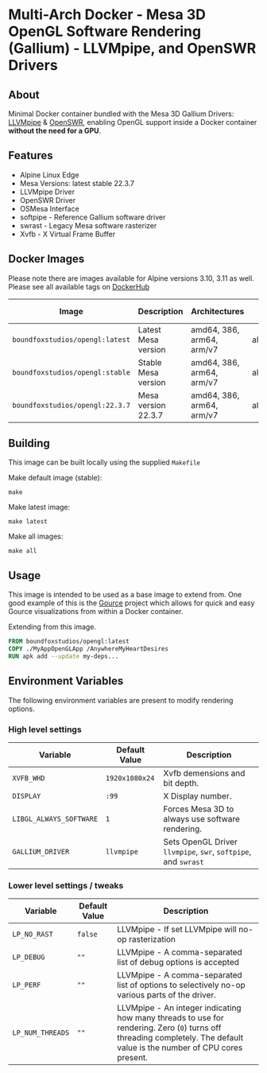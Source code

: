 # Multi-Arch Docker - Mesa 3D OpenGL Software Rendering (Gallium) - LLVMpipe, and OpenSWR Drivers

## About

Minimal Docker container bundled with the Mesa 3D Gallium Drivers: [LLVMpipe][mesa-llvm] & [OpenSWR][openswr], enabling OpenGL support inside a Docker container **without the need for a GPU**.

## Features

- Alpine Linux Edge
- Mesa Versions: latest stable 22.3.7
- LLVMpipe Driver
- OpenSWR Driver
- OSMesa Interface
- softpipe - Reference Gallium software driver
- swrast - Legacy Mesa software rasterizer
- Xvfb - X Virtual Frame Buffer

## Docker Images
Please note there are images available for Alpine versions 3.10, 3.11 as well. Please see all available tags on [DockerHub]

| Image                           | Description         | Architectures             | Base Image  |
| ------------------------------- | ------------------- | ------------------------- | ----------- |
| `boundfoxstudios/opengl:latest` | Latest Mesa version | amd64, 386, arm64, arm/v7 | alpine:edge |
| `boundfoxstudios/opengl:stable` | Stable Mesa version | amd64, 386, arm64, arm/v7 | alpine:edge |
| `boundfoxstudios/opengl:22.3.7` | Mesa version 22.3.7 | amd64, 386, arm64, arm/v7 | alpine:edge |

## Building

This image can be built locally using the supplied `Makefile`

Make default image (stable):
```shell
make
```

Make latest image:
```shell
make latest
```

Make all images:
```shell
make all
```

## Usage

This image is intended to be used as a base image to extend from. One good example of this is the [Gource][Gource] project which allows for quick and easy Gource visualizations from within a Docker container.

Extending from this image.

```Dockerfile
FROM boundfoxstudios/opengl:latest
COPY ./MyAppOpenGLApp /AnywhereMyHeartDesires
RUN apk add --update my-deps...
```

## Environment Variables

The following environment variables are present to modify rendering options.

### High level settings

| Variable                | Default Value  | Description                                                    |
| ----------------------- | -------------- | -------------------------------------------------------------- |
| `XVFB_WHD`              | `1920x1080x24` | Xvfb demensions and bit depth.                                 |
| `DISPLAY`               | `:99`          | X Display number.                                              |
| `LIBGL_ALWAYS_SOFTWARE` | `1`            | Forces Mesa 3D to always use software rendering.               |
| `GALLIUM_DRIVER`        | `llvmpipe`     | Sets OpenGL Driver `llvmpipe`, `swr`, `softpipe`, and `swrast` |

### Lower level settings / tweaks

| Variable         | Default Value | Description                                                                                                                                                              |
| ---------------- | ------------- | ------------------------------------------------------------------------------------------------------------------------------------------------------------------------ |
| `LP_NO_RAST`     | `false`       | LLVMpipe - If set LLVMpipe will no-op rasterization                                                                                                                      |
| `LP_DEBUG`       | `""`          | LLVMpipe - A comma-separated list of debug options is accepted                                                                                                           |
| `LP_PERF`        | `""`          | LLVMpipe - A comma-separated list of options to selectively no-op various parts of the driver.                                                                           |
| `LP_NUM_THREADS` | `""`          | LLVMpipe - An integer indicating how many threads to use for rendering. Zero (`0`) turns off threading completely. The default value is the number of CPU cores present. |

[openswr]: http://openswr.org/
[mesa-llvm]: https://www.mesa3d.org/llvmpipe.html
[Gource]: https://github.com/BoundfoxStudios/gource-action
[DockerHub]: https://hub.docker.com/repository/docker/boundfoxstudios/opengl/tags?page=1